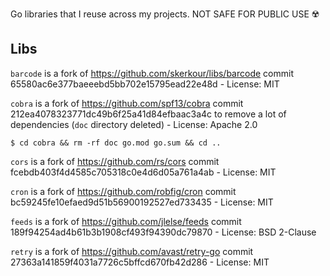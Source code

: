 Go libraries that I reuse across my projects. NOT SAFE FOR PUBLIC USE ☢️

## Libs


`barcode` is a fork of https://github.com/skerkour/libs/barcode commit 65580ac6e377baeeebd5bb702e15795ead22e48d - License: MIT


`cobra` is a fork of https://github.com/spf13/cobra commit 212ea4078323771dc49b6f25a41d84efbaac3a4c to remove a lot of dependencies (`doc` directory deleted) - License: Apache 2.0

```shell
$ cd cobra && rm -rf doc go.mod go.sum && cd ..
```

`cors` is a fork of https://github.com/rs/cors commit fcebdb403f4d4585c705318c0e4d6d05a761a4ab - License: MIT

`cron` is a fork of https://github.com/robfig/cron commit bc59245fe10efaed9d51b56900192527ed733435 - License: MIT

`feeds` is a fork of https://github.com/jlelse/feeds commit 189f94254ad4b61b3b1908cf493f94390dc79870 - License: BSD 2-Clause


`retry` is a fork of https://github.com/avast/retry-go commit 27363a141859f4031a7726c5bffcd670fb42d286 - License: MIT
